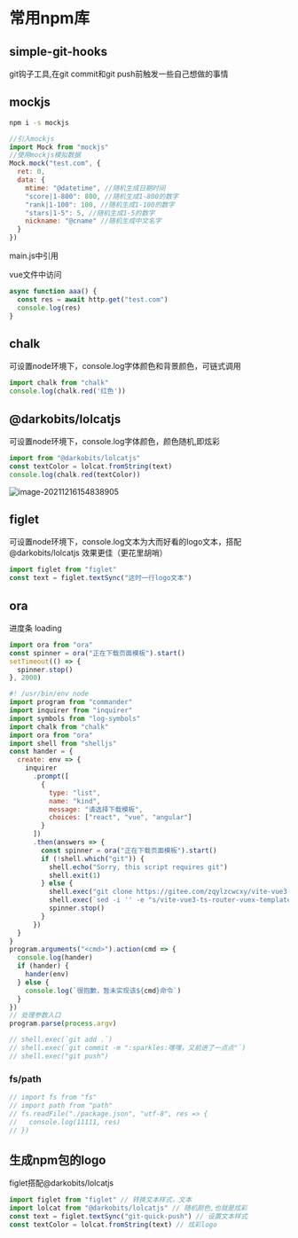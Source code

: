 # 常用npm库

## simple-git-hooks

git钩子工具,在git commit和git push前触发一些自己想做的事情

## mockjs

```bash
npm i -s mockjs
```

```js
//引入mockjs
import Mock from "mockjs"
//使用mockjs模拟数据
Mock.mock("test.com", {
  ret: 0,
  data: {
    mtime: "@datetime", //随机生成日期时间
    "score|1-800": 800, //随机生成1-800的数字
    "rank|1-100": 100, //随机生成1-100的数字
    "stars|1-5": 5, //随机生成1-5的数字
    nickname: "@cname" //随机生成中文名字
  }
})
```

main.js中引用

vue文件中访问

```js
async function aaa() {
  const res = await http.get("test.com")
  console.log(res)
}
```

## chalk

可设置node环境下，console.log字体颜色和背景颜色，可链式调用

```js
import chalk from "chalk" 
console.log(chalk.red('红色'))
```

## @darkobits/lolcatjs 

可设置node环境下，console.log字体颜色，颜色随机,即炫彩

```js
import from "@darkobits/lolcatjs" 
const textColor = lolcat.fromString(text)
console.log(chalk.red(textColor))
```

![image-20211216154838905](https://gitee.com/zqylzcwcxy/drawing-bed/raw/master/img/image-20211216154907336.png)

## figlet

可设置node环境下，console.log文本为大而好看的logo文本，搭配@darkobits/lolcatjs 效果更佳（更花里胡哨）

```js
import figlet from "figlet" 
const text = figlet.textSync("这时一行logo文本")
```

## ora 

进度条 loading

```js
import ora from "ora"
const spinner = ora("正在下载页面模板").start()
setTimeout(() => {
  spinner.stop()
}, 2000)
```

```js
#! /usr/bin/env node
import program from "commander"
import inquirer from "inquirer"
import symbols from "log-symbols"
import chalk from "chalk"
import ora from "ora"
import shell from "shelljs"
const hander = {
  create: env => {
    inquirer
      .prompt([
        {
          type: "list",
          name: "kind",
          message: "请选择下载模板",
          choices: ["react", "vue", "angular"]
        }
      ])
      .then(answers => {
        const spinner = ora("正在下载页面模板").start()
        if (!shell.which("git")) {
          shell.echo("Sorry, this script requires git")
          shell.exit(1)
        } else {
          shell.exec("git clone https://gitee.com/zqylzcwcxy/vite-vue3-ts-router-vuex-template.git")
          shell.exec(`sed -i '' -e "s/vite-vue3-ts-router-vuex-template/${env}/g" ./vite-vue3-ts-router-vuex-template/package.json`)
          spinner.stop()
        }
      })
  }
}
program.arguments("<cmd>").action(cmd => {
  console.log(hander)
  if (hander) {
    hander(env)
  } else {
    console.log(`很抱歉，暂未实现该${cmd}命令`)
  }
})
// 处理参数入口
program.parse(process.argv)

// shell.exec(`git add .`)
// shell.exec(`git commit -m ":sparkles:嘿嘿，又前进了一点点"`)
// shell.exec("git push")
```

### fs/path

```js
// import fs from "fs"
// import path from "path"
// fs.readFile("./package.json", "utf-8", res => {
//   console.log(11111, res)
// })
```

## 生成npm包的logo

figlet搭配@darkobits/lolcatjs

```js
import figlet from "figlet" // 转换文本样式，文本
import lolcat from "@darkobits/lolcatjs" // 随机颜色,也就是炫彩
const text = figlet.textSync("git-quick-push") // 设置文本样式
const textColor = lolcat.fromString(text) // 炫彩logo
```

